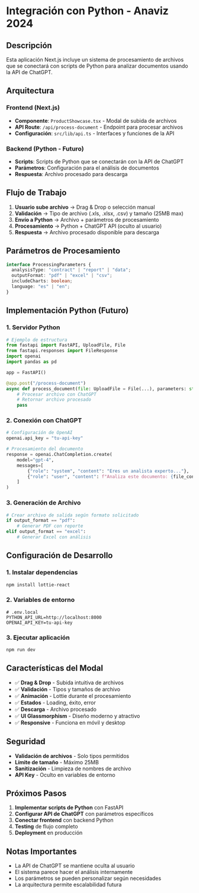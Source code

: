 # Integración con Python - Anaviz 2024

## Descripción

Esta aplicación Next.js incluye un sistema de procesamiento de archivos que se conectará con scripts de Python para analizar documentos usando la API de ChatGPT.

## Arquitectura

### Frontend (Next.js)

- **Componente**: `ProductShowcase.tsx` - Modal de subida de archivos
- **API Route**: `/api/process-document` - Endpoint para procesar archivos
- **Configuración**: `src/lib/api.ts` - Interfaces y funciones de la API

### Backend (Python - Futuro)

- **Scripts**: Scripts de Python que se conectarán con la API de ChatGPT
- **Parámetros**: Configuración para el análisis de documentos
- **Respuesta**: Archivo procesado para descarga

## Flujo de Trabajo

1. **Usuario sube archivo** → Drag & Drop o selección manual
2. **Validación** → Tipo de archivo (.xls, .xlsx, .csv) y tamaño (25MB max)
3. **Envío a Python** → Archivo + parámetros de procesamiento
4. **Procesamiento** → Python + ChatGPT API (oculto al usuario)
5. **Respuesta** → Archivo procesado disponible para descarga

## Parámetros de Procesamiento

```typescript
interface ProcessingParameters {
  analysisType: "contract" | "report" | "data";
  outputFormat: "pdf" | "excel" | "csv";
  includeCharts: boolean;
  language: "es" | "en";
}
```

## Implementación Python (Futuro)

### 1. Servidor Python

```python
# Ejemplo de estructura
from fastapi import FastAPI, UploadFile, File
from fastapi.responses import FileResponse
import openai
import pandas as pd

app = FastAPI()

@app.post("/process-document")
async def process_document(file: UploadFile = File(...), parameters: str = Form(...)):
    # Procesar archivo con ChatGPT
    # Retornar archivo procesado
    pass
```

### 2. Conexión con ChatGPT

```python
# Configuración de OpenAI
openai.api_key = "tu-api-key"

# Procesamiento del documento
response = openai.ChatCompletion.create(
    model="gpt-4",
    messages=[
        {"role": "system", "content": "Eres un analista experto..."},
        {"role": "user", "content": f"Analiza este documento: {file_content}"}
    ]
)
```

### 3. Generación de Archivo

```python
# Crear archivo de salida según formato solicitado
if output_format == "pdf":
    # Generar PDF con reporte
elif output_format == "excel":
    # Generar Excel con análisis
```

## Configuración de Desarrollo

### 1. Instalar dependencias

```bash
npm install lottie-react
```

### 2. Variables de entorno

```env
# .env.local
PYTHON_API_URL=http://localhost:8000
OPENAI_API_KEY=tu-api-key
```

### 3. Ejecutar aplicación

```bash
npm run dev
```

## Características del Modal

- ✅ **Drag & Drop** - Subida intuitiva de archivos
- ✅ **Validación** - Tipos y tamaños de archivo
- ✅ **Animación** - Lottie durante el procesamiento
- ✅ **Estados** - Loading, éxito, error
- ✅ **Descarga** - Archivo procesado
- ✅ **UI Glassmorphism** - Diseño moderno y atractivo
- ✅ **Responsive** - Funciona en móvil y desktop

## Seguridad

- **Validación de archivos** - Solo tipos permitidos
- **Límite de tamaño** - Máximo 25MB
- **Sanitización** - Limpieza de nombres de archivo
- **API Key** - Oculto en variables de entorno

## Próximos Pasos

1. **Implementar scripts de Python** con FastAPI
2. **Configurar API de ChatGPT** con parámetros específicos
3. **Conectar frontend** con backend Python
4. **Testing** de flujo completo
5. **Deployment** en producción

## Notas Importantes

- La API de ChatGPT se mantiene oculta al usuario
- El sistema parece hacer el análisis internamente
- Los parámetros se pueden personalizar según necesidades
- La arquitectura permite escalabilidad futura
